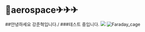 # 🤣aerospace✈✈✈
##안녕하세요 강준혁입니다./ 
###테스트 중입니다.
![](https://user-images.githubusercontent.com/88129621/129315364-e86358ec-4248-4cac-8d10-94d13020a9b5.png)
![Faraday_cage](https://user-images.githubusercontent.com/88129621/129316019-ba08c788-801e-42d9-ad4a-e303e5211633.gif)
